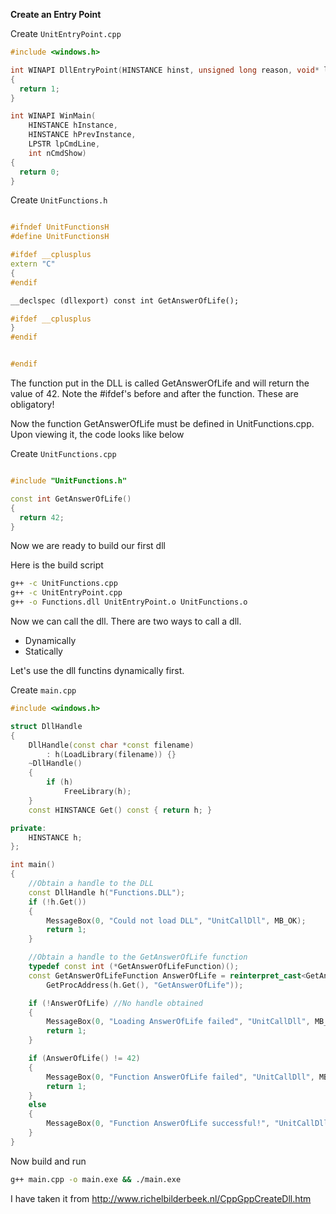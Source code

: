 **Create an Entry Point**

Create `UnitEntryPoint.cpp`

```cpp
#include <windows.h>

int WINAPI DllEntryPoint(HINSTANCE hinst, unsigned long reason, void* lpReserved)
{
  return 1;
}

int WINAPI WinMain(      
    HINSTANCE hInstance,
    HINSTANCE hPrevInstance,
    LPSTR lpCmdLine,
    int nCmdShow)
{  
  return 0;
}

```

Create `UnitFunctions.h`

```cpp

#ifndef UnitFunctionsH
#define UnitFunctionsH

#ifdef __cplusplus
extern "C"
{
#endif

__declspec (dllexport) const int GetAnswerOfLife();

#ifdef __cplusplus
}
#endif


#endif
```

The function put in the DLL is called GetAnswerOfLife and will return the value of 42. Note the #ifdef's before and after the function. These are obligatory!

Now the function GetAnswerOfLife must be defined in UnitFunctions.cpp. Upon viewing it, the code looks like below

Create `UnitFunctions.cpp`

```cpp

#include "UnitFunctions.h"

const int GetAnswerOfLife()
{
  return 42;
}

```

Now we are ready to build our first dll

Here is the build script

```bash
g++ -c UnitFunctions.cpp
g++ -c UnitEntryPoint.cpp
g++ -o Functions.dll UnitEntryPoint.o UnitFunctions.o
```

Now we can call the dll. There are two ways to call a dll.

- Dynamically
- Statically


Let's use the dll functins dynamically first.

Create `main.cpp`


```cpp
#include <windows.h>

struct DllHandle
{
    DllHandle(const char *const filename)
        : h(LoadLibrary(filename)) {}
    ~DllHandle()
    {
        if (h)
            FreeLibrary(h);
    }
    const HINSTANCE Get() const { return h; }

private:
    HINSTANCE h;
};

int main()
{
    //Obtain a handle to the DLL
    const DllHandle h("Functions.DLL");
    if (!h.Get())
    {
        MessageBox(0, "Could not load DLL", "UnitCallDll", MB_OK);
        return 1;
    }

    //Obtain a handle to the GetAnswerOfLife function
    typedef const int (*GetAnswerOfLifeFunction)();
    const GetAnswerOfLifeFunction AnswerOfLife = reinterpret_cast<GetAnswerOfLifeFunction>(
        GetProcAddress(h.Get(), "GetAnswerOfLife"));

    if (!AnswerOfLife) //No handle obtained
    {
        MessageBox(0, "Loading AnswerOfLife failed", "UnitCallDll", MB_OK);
        return 1;
    }

    if (AnswerOfLife() != 42)
    {
        MessageBox(0, "Function AnswerOfLife failed", "UnitCallDll", MB_OK);
        return 1;
    }
    else
    {
        MessageBox(0, "Function AnswerOfLife successful!", "UnitCallDll", MB_OK);
    }
}

```

Now build and run

```bash
g++ main.cpp -o main.exe && ./main.exe
```


I have taken it from http://www.richelbilderbeek.nl/CppGppCreateDll.htm